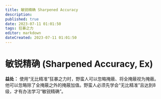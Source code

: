 ```yaml
---
title: 敏锐精确 Sharpened Accuracy
description: 
published: true
date: 2023-07-11 01:01:50
tags: 狂暴之力
editor: markdown
dateCreated: 2023-07-11 01:01:50
---
```


# 敏锐精确 (Sharpened Accuracy, Ex)

**益处：** 使用“无比精准”狂暴之力时，野蛮人可以忽略掩蔽、将全掩蔽视为掩蔽。他可以忽略除了全掩蔽之外的掩蔽加值。野蛮人必须先学会“无比精准”且达到8级，才有办法学习“敏锐精确”。
